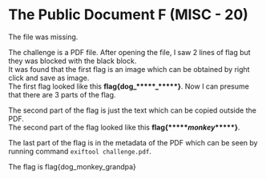 # The Public Document F (MISC - 20)

The file was missing.  
  
The challenge is a PDF file. After opening the file, I saw 2 lines of flag but they was blocked with the black block.  
It was found that the first flag is an image which can be obtained by right click and save as image.  
The first flag looked like this <b>flag{dog_&ast;&ast;&ast;&ast;&ast;_&ast;&ast;&ast;&ast;&ast;}</b>. Now I can presume that there are 3 parts of the flag.  
  
The second part of the flag is just the text which can be copied outside the PDF.  
The second part of the flag looked like this <b>flag{&ast;&ast;&ast;&ast;&ast;_monkey_&ast;&ast;&ast;&ast;&ast;}</b>.  
  
The last part of the flag is in the metadata of the PDF which can be seen by running command `exiftool challenge.pdf`.  
  
The flag is flag{dog_monkey_grandpa}

